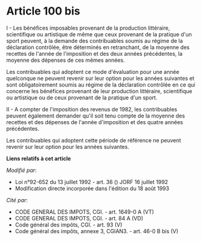 # Article 100 bis

I - Les bénéfices imposables provenant de la production littéraire, scientifique ou artistique de même que ceux provenant de
la pratique d'un sport peuvent, à la demande des contribuables soumis au régime de la déclaration contrôlée, être déterminés
en retranchant, de la moyenne des recettes de l'année de l'imposition et des deux années précédentes, la moyenne des dépenses
de ces mêmes années.

Les contribuables qui adoptent ce mode d'évaluation pour une année quelconque ne peuvent revenir sur leur option pour les
années suivantes et sont obligatoirement soumis au régime de la déclaration contrôlée en ce qui concerne les bénéfices
provenant de leur production littéraire, scientifique ou artistique ou de ceux provenant de la pratique d'un sport.

II - A compter de l'imposition des revenus de 1982, les contribuables peuvent également demander qu'il soit tenu compte de la
moyenne des recettes et des dépenses de l'année d'imposition et des quatre années précédentes.

Les contribuables qui adoptent cette période de référence ne peuvent revenir sur leur option pour les années suivantes.

**Liens relatifs à cet article**

_Modifié par_:

  - Loi n°92-652 du 13 juillet 1992 - art. 36 () JORF 16 juillet 1992
  - Modification directe incorporée dans l'édition du 18 août 1993

_Cité par_:

  - CODE GENERAL DES IMPOTS, CGI. - art. 1649-0 A (VT)
  - CODE GENERAL DES IMPOTS, CGI. - art. 84 A (VD)
  - Code général des impôts, CGI. - art. 93 (V)
  - Code général des impôts, annexe 3, CGIAN3. - art. 46-0 B bis (V)
